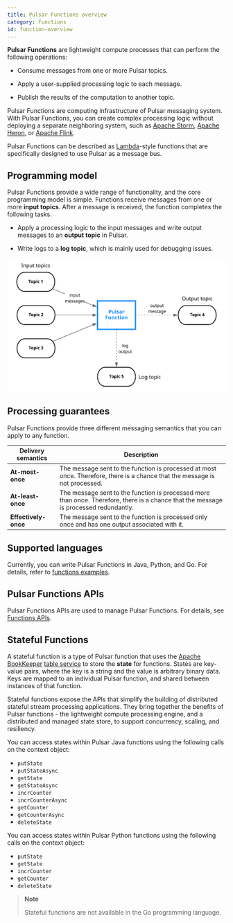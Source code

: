 ```yaml
---
title: Pulsar Functions overview
category: functions
id: function-overview
---
```


**Pulsar Functions** are lightweight compute processes that can perform the following operations:

- Consume messages from one or more Pulsar topics.

- Apply a user-supplied processing logic to each message.

- Publish the results of the computation to another topic.

Pulsar Functions are computing infrastructure of Pulsar messaging system. With Pulsar Functions, you can create complex processing logic without deploying a separate neighboring system, such as [Apache Storm](http://storm.apache.org/), [Apache Heron](https://heron.incubator.apache.org/), or [Apache Flink](https://flink.apache.org/).  

Pulsar Functions can be described as [Lambda](https://aws.amazon.com/lambda/)-style functions that are specifically designed to use Pulsar as a message bus.

## Programming model

Pulsar Functions provide a wide range of functionality, and the core programming model is simple. Functions receive messages from one or more **input topics**. After a message is received, the function completes the following tasks.

- Apply a processing logic to the input messages and write output messages to an **output topic** in Pulsar.

- Write logs to a **log topic**, which is mainly used for debugging issues.

![Pulsar Functions Programing Model](../assets/pulsar-functions-overview.png)

## Processing guarantees

Pulsar Functions provide three different messaging semantics that you can apply to any function.

| Delivery semantics | Description |
| ------------------| ------- |
| **At-most-once**  | The message sent to the function is processed at most once. Therefore, there is a chance that the message is not processed.  |
| **At-least-once**  | The message sent to the function is processed more than once. Therefore, there is a chance that the message is processed redundantly. |
| **Effectively-once**  | The message sent to the function is processed only once and has one output associated with it. |

## Supported languages

Currently, you can write Pulsar Functions in Java, Python, and Go. For details, refer to [functions examples](https://github.com/streamnative/function-mesh/tree/master/config/samples).

## Pulsar Functions APIs

Pulsar Functions APIs are used to manage Pulsar Functions. For details, see [Functions APIs](https://pulsar.apache.org/functions-rest-api/).

## Stateful Functions

A stateful function is a type of Pulsar function that uses the [Apache BookKeeper](https://bookkeeper.apache.org/) [table service](https://docs.google.com/document/d/155xAwWv5IdOitHh1NVMEwCMGgB28M3FyMiQSxEpjE-Y/edit#heading=h.56rbh52koe3f) to store the **state** for functions. States are key-value pairs, where the key is a string and the value is arbitrary binary data. Keys are mapped to an individual Pulsar function, and shared between instances of that function.

Stateful functions expose the APIs that simplify the building of distributed stateful stream processing applications. They bring together the benefits of Pulsar functions - the lightweight compute processing engine, and a distributed and managed state store, to support concurrency, scaling, and resiliency.

You can access states within Pulsar Java functions using the following calls on the context object:

- `putState`
- `putStateAsync`
- `getState`
- `getStateAsync`
- `incrCounter`
- `incrCounterAsync`
- `getCounter`
- `getCounterAsync`
- `deleteState`

You can access states within Pulsar Python functions using the following calls on the context object:

- `putState`
- `getState`
- `incrCounter`
- `getCounter`
- `deleteState` 

> **Note**
>
> Stateful functions are not available in the Go programming language.